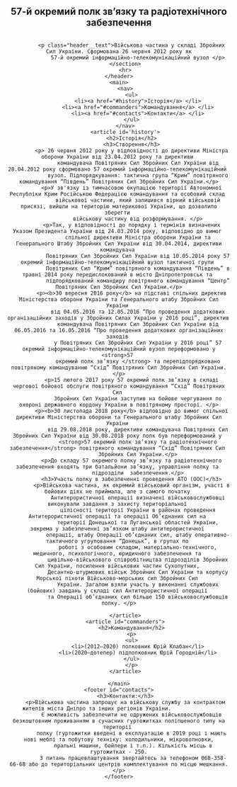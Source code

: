 <!DOCTYPE html>
<html lang="uk">

<head>
    <meta charset="UTF-8">
    <meta name="viewport" content="width=device-width, initial-scale=1.0">
    <title>57 опз та ртз</title>
    <!-- <link rel="stylesheet" href="css/style.css"> -->
</head>

<body>
    <header>
        <section class="header__info">
            <h1>57-й окремий полк зв’язку та радіотехнічного забезпечення</h1>
            <div class="img__container">
                <img src="img/shevron.png" alt="" class="logo">
            </div>

            <p class="header__text">Військова частина у складі Збройних Сил України. Сформована 26 червня 2012 року як
                57-й окремий інформаційно-телекомунікаційний вузол </p>
        </section>
        <hr>
    </header>
    <main>
        <nav>
            <ul>
                <li><a href="#history">Історія</a> </li>
				<li><a href="#commanders">Командування</a> </li>
				<li><a href="#contacts">Контакти</a> </li>
            </ul>
        </nav>
        <article id='history'>
            <h2>Історія</h2>
            <h3>Створення</h3>
            <p> 26 червня 2012 року у відповідності до директиви Міністра оборони України від 23.04.2012 року та директиви 
				командувача Повітряних Сил Збройних Сил України від 28.04.2012 року сформовано 57 окремий інформаційно-телекомунікаційний 
				вузол. Підпорядкування: тактична група “Крим” повітряного командування “Південь” Повітряних Сил Збройних Сил України.</p>
			<p>У зв'язку із тимчасовою окупацією території Автономної Республіки Крим Російською Федерацією командування та особовий склад 
				військової частини, який залишився вірний військовій присязі, вийшли на територію материкової України, що дозволило зберегти 
				військову частину від розформування. </p>
			<p>Так, у відповідності до порядку і термінів визначених Указом Президента України від 24.03.2014 року, відповідно до вимог 
				спільної директиви Міністра оборони України та Генерального Штабу Збройних Сил України від 30.04.2014, директиви командувача 
				Повітряних Сил Збройних Сил України від 10.05.2014 року 57 окремий інформаційно-телекомунікаційний вузол тактичної групи 
				Повітряних Сил “Крим” повітряного командування “Південь” в травні 2014 року передислокований в місто Дніпропетровськ та 
				підпорядкований командиру повітряного командування “Центр” Повітряних Сил Збройних Сил України.</p>
			<p><b>30 вересня 2016 року</b> на підставі спільних директив Міністерства оборони України та Генерального штабу Збройних Сил України 
				від 04.05.2016 та 12.05.2016 “Про проведення додаткових організаційних заходів у Збройних Силах України у 2016 році”, директив 
				командувача Повітряних Сил Збройних Сил України від 06.05.2016 та 16.05.2016 “Про проведення додаткових організаційних заходів 
				у Повітряних Сил Збройних Сил України у 2016 році” 57 окремий інформаційно-телекомунікаційний вузол переформовано у <strong>57 
				окремий полк зв’язку </strong> та перепідпорядковано повітряному командуванню “Схід” Повітряних Сил Збройних Сил України.</p>
			<p>15 лютого 2017 року 57 окремий полк зв’язку в складі чергової бойової обслуги повітряного командування “Схід” Повітряних Сил 
				Збройних Сил України заступив на бойове чергування по охороні державного кордону України в повітряному просторі. </p>
			<p><b>30 листопада 2018 року</b> відповідно до вимог спільної директиви Міністерства оборони та Генерального штабу Збройних Сил України 
				від 29.08.2018 року, директиви командувача Повітряних Сил Збройних Сил України від 30.08.2018 року полк був переформований у 
				<strong>57 окремий полк зв’язку та радіотехнічного забезпечення</strong> повітряного командування “Схід” Повітряних Сил 
				Збройних Сил України.</p>
			<p>До складу 57 окремого полку зв’язку та радіотехнічного забезпечення входять три батальйони зв’язку, управління полку та 
				підрозділи  забезпечення.</p>
            <h3>Участь полку в забезпеченні проведення АТО (ООС)</h3>
            <p>Військова частина, як окремий військовий організм, участі в бойових діях не приймала, але з самого початку 
				Антитерористичної операції визначені військовослужбовці виконували завдання з захисту територіальної 
				цілісності території України в районах проведення Антитерористичної операції та операції Об’єднаних сил на 
				території Донецької та Луганської областей України, зокрема у забезпеченні зв’язком штабу антитерористичної 
				операції, штабу Операції об’єднаних сил, штабу оперативно-тактичного угруповання “Донецьк”, в групах по 
				роботі з особовим складом, матеріально-технічного, медичного, психологічного, юридичного забезпечення та 
				цивільно-військового співробітництва підрозділів Збройних Сил України, посилення військових частин Сухопутних, 
				Десантно-штурмових військ Збройних Сил України та корпусу Морської піхоти Військово-морських сил Збройних Сил 
				України. Загалом взяли участь у виконанні службових (бойових) завдань у складі сил Антитерористичної операції 
				та Операції об’єднаних сил більше 150 військовослужбовців полку. </p>

        </article>
        <article id="commanders">
            <h2>Командування</h2>
            <p>
            <ul>
                <li>(2012—2020) полковник Юрій Клабан</li>
                <li>(2020—дотепер) підполковник Юрій Городній</li>
            </ul>
            </p>
        </article>

    </main>
    <footer id="contacts">
        <h3>Контакти:</h3>
		<p>Військова частина запрошує на військову службу за контрактом жителів міста Дніпро та інших регіонів України. 			 
			Є можливість забезпечити не одружених військовослужбовців безкоштовним проживанням в сучасних гуртожитках поліпшеного типу на території 
			полку (гуртожитки введені в експлуатацію в 2019 році і мають нові меблі та побутову техніку: холодильники, мікроволновки,
			 пральні машини, бойлери і т.п.). Кількість місць в гуртожитках - 250.
			 З питань працевлаштування звертайтесь за телефоном 068-358-66-68 або до територіальних центрів комплектування по місцю мешкання.</p>
    </footer>
</body>

</html>

